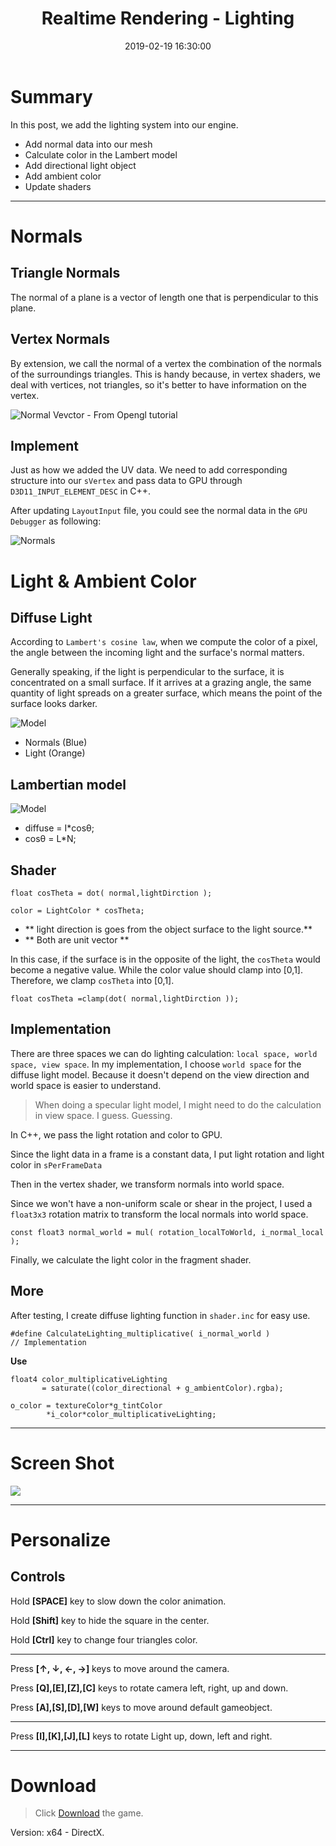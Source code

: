 ﻿---
title: Realtime Rendering - Lighting
date: 2019-02-19 16:30:00
tags: 
- Entertainment Arts Engineering 
- Realtime Rendering
- Texture
- EAE 6900
categories: 
- Game Engine
- Realtime Rendering
thumbnail: https://chenmi-ink-1252570167.cos.na-siliconvalley.myqcloud.com/EAE6320/RTR08.gif
toc: true
---

# Summary 

In this post, we add the lighting system into our engine.


<!--more--> 

- Add normal data into our mesh
- Calculate color in the Lambert model
- Add directional light object
- Add ambient color
- Update shaders
---

# Normals

## Triangle Normals

The normal of a plane is a vector of length one that is perpendicular to this plane.


## Vertex Normals
By extension, we call the normal of a vertex the combination of the normals of the surroundings triangles. This is handy because, in vertex shaders, we deal with vertices, not triangles, so it's better to have information on the vertex.

![Normal Vevctor - From Opengl tutorial](http://www.opengl-tutorial.org/assets/images/tuto-13-normal-mapping/NormalVector.png)


## Implement

Just as how we added the UV data. We need to add corresponding structure into our `sVertex` and pass data to GPU through `D3D11_INPUT_ELEMENT_DESC` in C++.  

After updating `LayoutInput` file, you could see the normal data in the `GPU Debugger` as following:

![Normals](https://chenmi-ink-1252570167.cos.na-siliconvalley.myqcloud.com/EAE6320/RT08Normals.png)


# Light & Ambient Color

## Diffuse Light

 According to  `Lambert's cosine law`, when we compute the color of a pixel, the angle between the incoming light and the surface's normal matters.
 
 Generally speaking, if the light is perpendicular to the surface, it is concentrated on a small surface. If it arrives at a grazing angle, the same quantity of light spreads on a greater surface, which means the point of the surface looks darker.

![Model](https://www.alanzucconi.com/wp-content/uploads/2015/06/Light-Geometry2.png)

- Normals (Blue)
- Light (Orange)

## Lambertian model

![Model](https://i.loli.net/2019/02/20/5c6ca3d7dd89b.jpg)


- diffuse = I*cosθ; 
- cosθ = L*N;

## Shader

```
float cosTheta = dot( normal,lightDirction );

color = LightColor * cosTheta;
```
- ** light direction is goes from the object surface to the light source.**
-  ** Both are unit vector **


In this case, if the surface is in the opposite of the light, the `cosTheta` would become a negative value. While the color value should clamp into [0,1]. Therefore, we clamp `cosTheta` into [0,1].

```
float cosTheta =clamp(dot( normal,lightDirction ));
```

## Implementation

There are three spaces we can do lighting calculation: `local space, world space, view space`.  In my implementation, I choose `world space` for the diffuse light model.  Because it doesn't depend on the view direction and world space is easier to understand.

> When doing a specular light model, I might need to do the calculation in view space. I guess. Guessing.


In C++, we pass the light rotation and color to GPU. 

Since the light data in a frame is a constant data, I put light rotation and light color in `sPerFrameData`


Then in the vertex shader, we transform normals into world space. 

Since we won't have a non-uniform scale or shear in the project, I used a `float3x3` rotation matrix to transform the local normals into world space.

```
const float3 normal_world = mul( rotation_localToWorld, i_normal_local );
```

Finally, we calculate the light color in the fragment shader.


## More 

After testing, I create diffuse lighting function in `shader.inc` for easy use.

```
#define CalculateLighting_multiplicative( i_normal_world )  
// Implementation 
```
**Use**

```
float4 color_multiplicativeLighting 
       = saturate((color_directional + g_ambientColor).rgba);

o_color = textureColor*g_tintColor
        *i_color*color_multiplicativeLighting;
```


---



# Screen Shot

![](https://chenmi-ink-1252570167.cos.na-siliconvalley.myqcloud.com/EAE6320/RTR08.gif)


---

# Personalize

## Controls

Hold **[SPACE]** key to slow down the color animation. 

Hold **[Shift]** key to hide the square in the center.

Hold **[Ctrl]** key to change four triangles color.

---

Press **[↑, ↓, ←, →]** keys to move around the camera. 

Press **[Q],[E],[Z],[C]** keys to rotate camera left, right, up and down.

Press **[A],[S],[D],[W]** keys to move around default gameobject.

---


Press **[I],[K],[J],[L]** keys to rotate Light up, down, left and right.

***
 



# Download

> Click [Download](https://chenmi-ink-1252570167.cos.na-siliconvalley.myqcloud.com/EAE6320/RTR08.zip) the game.

Version: x64 - DirectX.




